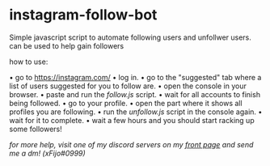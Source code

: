 # instagram-follow-bot
Simple javascript script to automate following users and unfollwer users. can be used to help gain followers


how to use:

• go to https://instagram.com/
• log in.
• go to the "suggested" tab where a list of users suggested for you to follow are.
• open the console in your browser.
• paste and run the *follow.js* script.
• wait for all accounts to finish being followed.
• go to your profile.
• open the part where it shows all profiles you are following.
• run the *unfollow.js* script in the console again.
• wait for it to complete.
• wait a few hours and you should start racking up some followers!


*for more help, visit one of my discord servers on my [front page](https://github.com/xFijo) and send me a dm! (xFijo#0999)*
